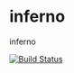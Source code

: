 # inferno
inferno


[![Build Status](https://travis-ci.org/DerThorsten/inferno.png?branch=master)](https://travis-ci.org/DerThorsten/inferno)
